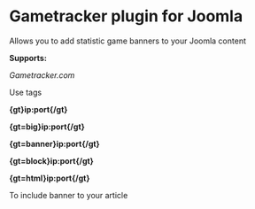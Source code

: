 # Gametracker plugin for Joomla
Allows you to add statistic game banners to your Joomla content

**Supports:**

*Gametracker.com*

Use tags
 
**{gt}ip:port{/gt}**

**{gt=big}ip:port{/gt}**

**{gt=banner}ip:port{/gt}**

**{gt=block}ip:port{/gt}**

**{gt=html}ip:port{/gt}**

To include banner to your article 